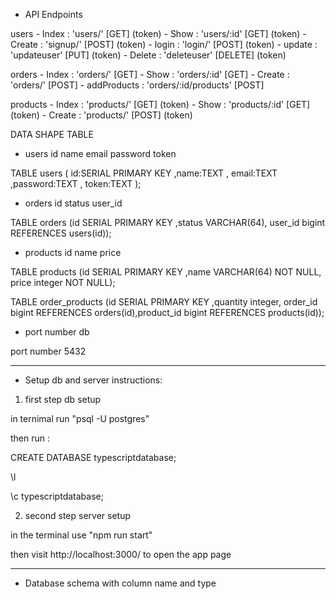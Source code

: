 * API Endpoints 

users
    - Index : 'users/' [GET] (token)
    - Show : 'users/:id' [GET] (token)
    - Create : 'signup/' [POST] (token)
    - login : 'login/' [POST] (token)
    - update : 'updateuser' [PUT] (token)
    - Delete : 'deleteuser' [DELETE] (token)

orders
    - Index : 'orders/' [GET] 
    - Show : 'orders/:id' [GET] 
    - Create : 'orders/' [POST] 
    - addProducts : 'orders/:id/products' [POST]

products
    - Index : 'products/' [GET] (token)
    - Show : 'products/:id' [GET] (token)
    - Create : 'products/' [POST] (token)


DATA SHAPE TABLE

- users
id
name
email
password
token

TABLE users ( id:SERIAL PRIMARY KEY ,name:TEXT , email:TEXT ,password:TEXT , token:TEXT );

- orders
id
status
user_id

TABLE orders (id SERIAL PRIMARY KEY ,status VARCHAR(64), user_id bigint REFERENCES users(id));

- products
id
name 
price

TABLE products (id SERIAL PRIMARY KEY ,name VARCHAR(64) NOT NULL, price integer NOT NULL);

TABLE order_products (id SERIAL PRIMARY KEY ,quantity integer, order_id bigint REFERENCES orders(id),product_id  bigint REFERENCES products(id));

* port number db 

port number 5432

**************************************************
* Setup db and server instructions: 

1) first step db setup

in ternimal run "psql -U postgres"

then run :

CREATE DATABASE typescriptdatabase;

\l

\c typescriptdatabase;

2) second step server setup

in the terminal use "npm run start"

then visit http://localhost:3000/ to open the app page

*****************************************************

* Database schema with column name and type